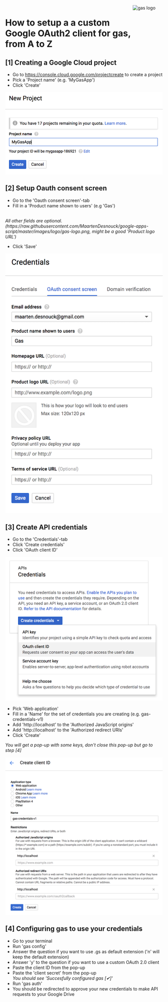 <img src="../images/logo/gas-logo.png" alt="gas logo" title="gas" align="right" height="96" width="96"/>

# How to setup a a custom Google OAuth2 client for gas, from A to Z

## [1] Creating a Google Cloud project
- Go to https://console.cloud.google.com/projectcreate to create a project
- Pick a 'Project name' (e.g. 'MyGasApp')
- Click 'Create'

<img src="../images/readme/setup-oauth-client-1.png"/>

## [2] Setup Oauth consent screen
- Go to the 'Oauth consent screen'-tab
- Fill in a 'Product name shown to users' (e.g 'Gas')   
<br>
<i> All other fields are optional.   
(https://raw.githubusercontent.com/MaartenDesnouck/google-apps-script/master/images/logo/gas-logo.png, might be a good 'Product logo URL')</i>

- Click 'Save'

<img src="../images/readme/setup-oauth-client-2.png"/>

## [3] Create API credentials
- Go to the 'Credentials'-tab
- Click 'Create credentials'
- Click 'OAuth client ID'

<img src="../images/readme/setup-oauth-client-3.png"/>

- Pick 'Web application'
- Fill in a 'Name' for the set of credentials you are creating (e.g. gas-credentials-v1)
- Add 'http://localhost' to the 'Authorized JavaScript origins'
- Add 'http://localhost' to the 'Authorized redirect URIs'
- Click 'Create'   

<i> You will get a pop-up with some keys, don't close this pop-up but go to step [4]</i>

<img src="../images/readme/setup-oauth-client-4.png"/>

## [4] Configuring gas to use your credentials
- Go to your terminal
- Run 'gas config'
- Answer the question if you want to use .gs as default extension ('n' will keep the default extension)
- Answer 'y' to the question if you want to use a custom OAuth 2.0 client
- Paste the client ID from the pop-up
- Paste the 'client secret' from the pop-up   
<i>You should see 'Succesfully configured gas [✔]'</i>
- Run 'gas auth'
- You should be redirected to approve your new credentials to make API requests to your Google Drive
